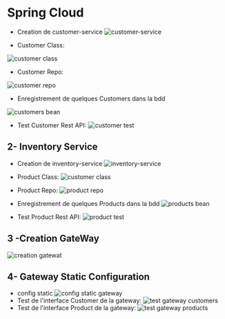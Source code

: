 # Spring Cloud
- Creation de customer-service
  ![customer-service](captures/customer-service1.PNG)

- Customer Class:

![customer class](captures/customer_class.PNG)

- Customer Repo:

![customer repo](captures/customer_repo.PNG)

- Enregistrement  de quelques Customers dans la bdd 

![customers bean](captures/instantiation_customers.PNG)

- Test Customer Rest API:
  ![customer test](captures/customer_test.PNG)

## 2- Inventory Service

- Creation de inventory-service
  ![inventory-service](captures/inventory_service.PNG)
- Product Class:
    ![customer class](captures/product_class.PNG)

- Product Repo:
  ![product repo](captures/product_repo.PNG)

- Enregistrement  de quelques Products dans la bdd
![products bean](captures/instantiation_products.PNG)

- Test Product Rest API:
  ![product test](captures/product_test.PNG)

## 3 -Creation GateWay
![creation gatewat](captures/creation_gateway.PNG)

## 4- Gateway Static Configuration
- config static
  ![config static gateway](captures/gateway_config_static.PNG)
- Test de l'interface Customer de la gateway:
  ![test gateway customers](captures/gateway_static_test_1.PNG)
- Test de l'interface Product de la gateway:
  ![test gateway products](captures/gateway_static_test_2.PNG)
